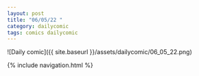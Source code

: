 ```yaml
---
layout: post
title: "06/05/22 "
category: dailycomic
tags: comics dailycomic
---
```

![Daily comic]({{ site.baseurl }}/assets/dailycomic/06_05_22.png)

{% include navigation.html %}

